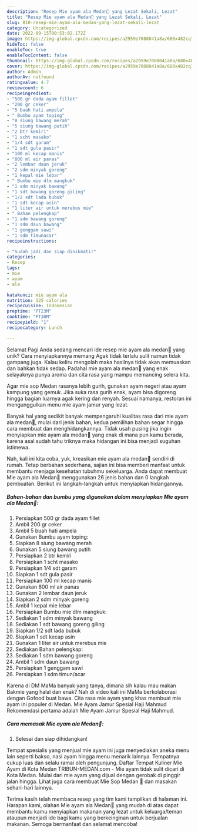 ```yaml
---
description: "Resep Mie ayam ala Medan🍜 yang Lezat Sekali, Lezat"
title: "Resep Mie ayam ala Medan🍜 yang Lezat Sekali, Lezat"
slug: 810-resep-mie-ayam-ala-medan-yang-lezat-sekali-lezat
category: Uncategorized
date: 2022-09-15T00:53:02.172Z
image: https://img-global.cpcdn.com/recipes/a2959e7088041a8a/680x482cq70/mie-ayam-ala-medan-foto-resep-utama.jpg
hideToc: false
enableToc: true
enableTocContent: false
thumbnail: https://img-global.cpcdn.com/recipes/a2959e7088041a8a/680x482cq70/mie-ayam-ala-medan-foto-resep-utama.jpg
cover: https://img-global.cpcdn.com/recipes/a2959e7088041a8a/680x482cq70/mie-ayam-ala-medan-foto-resep-utama.jpg
author: Admin
authorAv: notfound
ratingvalue: 4.7
reviewcount: 6
recipeingredient:
- "500 gr dada ayam fillet"
- "200 gr ceker"
- "5 buah hati ampela"
- " Bumbu ayam toping"
- "8 siung bawang merah"
- "5 siung bawang putih"
- "2 btr kemiri"
- "1 scht masako"
- "1/4 sdt garam"
- "1 sdt gula pasir"
- "100 ml kecap manis"
- "800 ml air panas"
- "2 lembar daun jeruk"
- "2 sdm minyak goreng"
- "1 kepal mie lebar"
- " Bumbu mie dlm mangkuk"
- "1 sdm minyak bawang"
- "1 sdt bawang goreng giling"
- "1/2 sdt lada bubuk"
- "1 sdt kecap asin"
- "1 liter air untuk merebus mie"
- " Bahan pelengkap"
- "1 sdm bawang goreng"
- "1 sdm daun bawang"
- "1 genggam sawi"
- "1 sdm timunacar"
recipeinstructions:

- "Sudah jadi dan siap dinikmati!"
categories:
- Resep
tags:
- mie
- ayam
- ala

katakunci: mie ayam ala 
nutrition: 125 calories
recipecuisine: Indonesian
preptime: "PT23M"
cooktime: "PT30M"
recipeyield: "1"
recipecategory: Lunch

---
```



Selamat Pagi Anda sedang mencari ide resep mie ayam ala medan🍜 yang unik? Cara menyiapkannya memang Agak tidak terlalu sulit namun tidak gampang juga. Kalau keliru mengolah maka hasilnya tidak akan memuaskan dan bahkan tidak sedap. Padahal mie ayam ala medan🍜 yang enak selayaknya punya aroma dan cita rasa yang mampu memancing selera kita.


Agar mie sop Medan rasanya lebih gurih, gunakan ayam negeri atau ayam kampung yang gemuk. Jika suka rasa gurih enak, ayam bisa digoreng hingga bagian luarnya agak kering dan renyah. Sesuai namanya, restoran ini mengunggulkan menu mie ayam jamur yang lezat.

Banyak hal yang sedikit banyak mempengaruhi kualitas rasa dari mie ayam ala medan🍜, mulai dari jenis bahan, kedua pemilihan bahan segar hingga cara membuat dan menghidangkannya. Tidak usah pusing jika ingin menyiapkan mie ayam ala medan🍜 yang enak di mana pun kamu berada, karena asal sudah tahu triknya maka hidangan ini bisa menjadi suguhan istimewa.


Nah, kali ini kita coba, yuk, kreasikan mie ayam ala medan🍜 sendiri di rumah. Tetap berbahan sederhana, sajian ini bisa memberi manfaat untuk membantu menjaga kesehatan tubuhmu sekeluarga. Anda dapat membuat Mie ayam ala Medan🍜 menggunakan 26 jenis bahan dan 0 langkah pembuatan. Berikut ini langkah-langkah untuk menyiapkan hidangannya.

<!--inarticleads1-->

##### Bahan-bahan dan bumbu yang digunakan dalam menyiapkan Mie ayam ala Medan🍜:

1. Persiapkan 500 gr dada ayam fillet
1. Ambil 200 gr ceker
1. Ambil 5 buah hati ampela
1. Gunakan  Bumbu ayam toping:
1. Siapkan 8 siung bawang merah
1. Gunakan 5 siung bawang putih
1. Persiapkan 2 btr kemiri
1. Persiapkan 1 scht masako
1. Persiapkan 1/4 sdt garam
1. Siapkan 1 sdt gula pasir
1. Persiapkan 100 ml kecap manis
1. Gunakan 800 ml air panas
1. Gunakan 2 lembar daun jeruk
1. Siapkan 2 sdm minyak goreng
1. Ambil 1 kepal mie lebar
1. Persiapkan  Bumbu mie dlm mangkuk:
1. Sediakan 1 sdm minyak bawang
1. Sediakan 1 sdt bawang goreng giling
1. Siapkan 1/2 sdt lada bubuk
1. Siapkan 1 sdt kecap asin
1. Gunakan 1 liter air untuk merebus mie
1. Sediakan  Bahan pelengkap:
1. Sediakan 1 sdm bawang goreng
1. Ambil 1 sdm daun bawang
1. Persiapkan 1 genggam sawi
1. Persiapkan 1 sdm timun/acar


Karena di DM MaMa banyak yang tanya, dimana sih kalau mau makan Bakmie yang halal dan enak? Nah di video kali ini MaMa berkolaborasi dengan Gofood buat bawa. Cita rasa mie ayam yang khas membuat mie ayam ini populer di Medan. Mie Ayam Jamur Spesial Haji Mahmud Rekomendasi pertama adalah Mie Ayam Jamur Spesial Haji Mahmud. 

<!--inarticleads2-->

##### Cara memasak Mie ayam ala Medan🍜:


1. Selesai dan siap dihidangkan!

Tempat spesialis yang menjual mie ayam ini juga menyediakan aneka menu lain seperti bakso, nasi ayam hingga menu menarik lainnya. Tempatnya cukup luas dan selalu ramai oleh pengunjung. Daftar Tempat Kuliner Mie Ayam di Kota Medan TRIBUN-MEDAN.com - Mie ayam tidak sulit dicari di Kota Medan. Mulai dari mie ayam yang dijual dengan gerobak di pinggir jalan hingga. Lihat juga cara membuat Mie Sop Medan 🍜 dan masakan sehari-hari lainnya. 

Terima kasih telah membaca resep yang tim kami tampilkan di halaman ini. Harapan kami, olahan Mie ayam ala Medan🍜 yang mudah di atas dapat membantu kamu menyiapkan makanan yang lezat untuk keluarga/teman ataupun menjadi ide bagi kamu yang berkeinginan untuk berjualan makanan. Semoga bermanfaat dan selamat mencoba!
